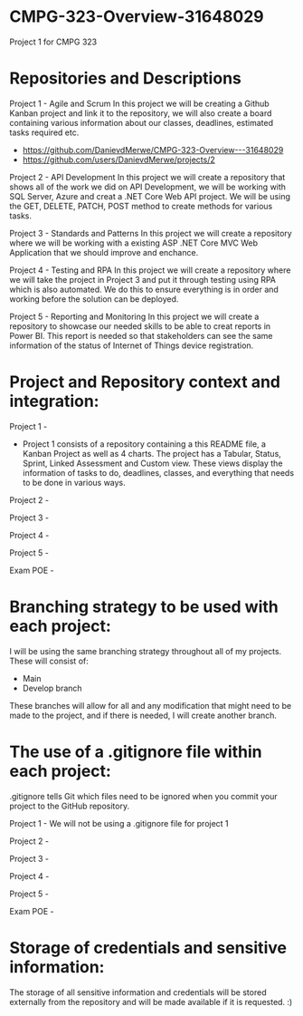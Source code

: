# CMPG-323-Overview-31648029
Project 1 for CMPG 323 

# Repositories and Descriptions 
Project 1 - 
Agile and Scrum 
In this project we will be creating a Github Kanban project and link it to the repository, we will also create a board containing various information about our classes, deadlines, estimated tasks required etc. 
* https://github.com/DanievdMerwe/CMPG-323-Overview---31648029
* https://github.com/users/DanievdMerwe/projects/2

Project 2 - 
API Development 
In this project we will create a repository that shows all of the work we did on API Development, we will be working with SQL Server, Azure and creat a .NET Core Web API project. We will be using the GET, DELETE, PATCH, POST method to create methods for various tasks.

Project 3 - 
Standards and Patterns 
In this project we will create a repository where we will be working with a existing ASP .NET Core MVC Web Application that we should improve and enchance.

Project 4 - 
Testing and RPA 
In this project we will create a repository where we will take the project in Project 3 and put it through testing using RPA which is also automated. We do this to ensure everything is in order and working before the solution can be deployed.

Project 5 - 
Reporting and Monitoring
In this project we will create a repository to showcase our needed skills to be able to creat reports in Power BI. This report is needed so that stakeholders can see the same information of the status of Internet of Things device registration. 


# Project and Repository context and integration: 

Project 1 -

* Project 1 consists of a repository containing a this README file, a Kanban Project as well as 4 charts.
The project has a Tabular, Status, Sprint, Linked Assessment and Custom view. These views display the information of tasks to do, deadlines, classes, and everything that needs to be done in various ways. 

Project 2 -

Project 3 -

Project 4 - 

Project 5 -

Exam POE -

# Branching strategy to be used with each project:
I will be using the same branching strategy throughout all of my projects. These will consist of:

* Main
* Develop branch 

These branches will allow for all and any modification that might need to be made to the project, and if there is needed, I will create another branch. 

# The use of a .gitignore file within each project:

.gitignore tells Git which files need to be ignored when you commit your project to the GitHub repository.

Project 1 - We will not be using a .gitignore file for project 1

Project 2 -

Project 3 -

Project 4 - 

Project 5 -

Exam POE -

# Storage of credentials and sensitive information:

The storage of all sensitive information and credentials will be stored externally from the repository and will be made available if it is requested. :)



